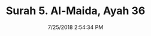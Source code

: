 ---
title       : "Surah 5. Al-Maida, Ayah 36"
date        : 7/25/2018 2:54:34 PM
draft       : false
type        : "quran"
layout      : "compare"
BookCode    : "CMP"
SurahNumber : "5"
AyahNumber  : "36"
TotalAyah   : "120"
---